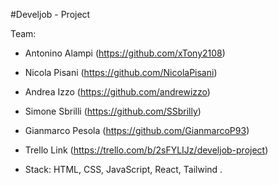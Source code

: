 #Develjob - Project



Team:
- Antonino Alampi (https://github.com/xTony2108)
- Nicola Pisani (https://github.com/NicolaPisani)
- Andrea Izzo (https://github.com/andrewizzo) 
- Simone Sbrilli (https://github.com/SSbrilly)
- Gianmarco Pesola (https://github.com/GianmarcoP93)

- Trello Link (https://trello.com/b/2sFYLIJz/develjob-project)

- Stack: HTML, CSS, JavaScript, React, Tailwind .

